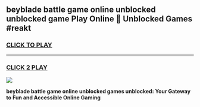 
## beyblade battle game online unblocked unblocked game Play Online 👋 Unblocked Games #reakt
<h3>
<a href="https://premium.freeplayer.one?title=beyblade_battle_game_online_unblocked&ref=21F">CLICK TO PLAY</a></h3>
<hr>

<h3>
<a href="https://premium.freeplayer.one?title=beyblade_battle_game_online_unblocked&ref=21F">CLICK 2 PLAY</a>
  
</h3>

<a href="https://premium.freeplayer.one?title=beyblade_battle_game_online_unblocked&ref=21F/"><img src="https://clearcache.store/games.png"></a>


**beyblade battle game online unblocked games unblocked: Your Gateway to Fun and Accessible Online Gaming**
